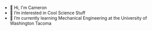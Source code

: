 - 👋 Hi, I'm Cameron
- 👀 I’m interested in Cool Science Stuff
- 🌱 I’m currently learning Mechanical Engineering at the University of Washington Tacoma
  
<!---
CHolman04/CHolman04 is a ✨ special ✨ repository because its `README.md` (this file) appears on your GitHub profile.
You can click the Preview link to take a look at your changes.
--->
